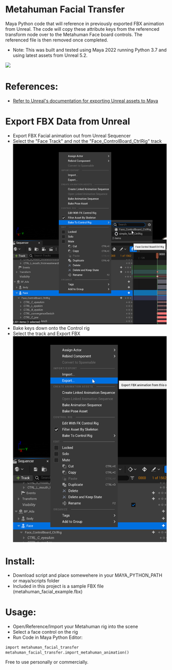 # Metahuman Facial Transfer


Maya Python code that will reference in previously exported FBX animation from Unreal.
The code will copy these attribute keys from the referenced transform node over to the Metahuman Face board controls.
The referenced file is then removed once completed.

* Note: This was built and tested using Maya 2022 running Python 3.7 and using latest assets from Unreal 5.2.

![](https://github.com/swnolan/metahuman_facial_transfer/blob/main/images/metahuman_facial_transfer.gif)

# References:
* [Refer to Unreal's documentation for exporting Unreal assets to Maya]( https://dev.epicgames.com/documentation/en-us/metahuman/exporting-metahumans-to-maya)


# Export FBX Data from Unreal
* Export FBX Facial animation out from Unreal Sequencer
* Select the "Face Track" and not the "Face_ControlBoard_CtrlRig" track
![Screenshot](./images/bake_facial_animation.png)
* Bake keys down onto the Control rig
* Select the track and Export FBX
![Screenshot](./images/export_fbx_file.png)

# Install:
* Download script and place somewehere in your MAYA_PYTHON_PATH or maya/scripts folder
* Included in this project is a sample FBX file (metahuman_facial_example.fbx)

# Usage:
* Open/Reference/Import your Metahuman rig into the scene
* Select a face control on the rig
* Run Code in Maya Python Editor:
```
import metahuman_facial_transfer
metahuman_facial_transfer.import_metahuman_animation()
```

Free to use personally or commercially. 
